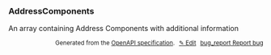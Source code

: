 <!--- This is a generated file, do not edit! -->
<!--- [START woosmap_http_schema_addresscomponents] -->
<h3 class="schema-object" id="AddressComponents">AddressComponents</h3>

An array containing Address Components with additional information

<p style="text-align: right; font-size: smaller;">Generated from the <a data-label="openapi-github" href="https://github.com/woosmap/openapi-specification" title="Woosmap OpenAPI Specification" class="external">OpenAPI specification</a>.
<a data-label="openapi-github-woosmap-http-schema-addresscomponents" data-action="edit" style="margin-left: 5px;" href="https://github.com/woosmap/openapi-specification/blob/main/specification/schemas/AddressComponents.yml" title="Edit on GitHub">✎ Edit</a>
<a data-label="openapi-github-woosmap-http-schema-addresscomponents" data-action="bug" style="margin-left: 5px;" href="https://github.com/woosmap/openapi-specification/issues/new?assignees=&labels=type%3A+bug%2C+triage+me&template=bug_report.md&title=[schemas] Bug - AddressComponents" title="File bug for schemas on GitHub"><span class="material-icons">bug_report</span> Report bug</a>
</p>

<!--- [END woosmap_http_schema_addresscomponents] -->
